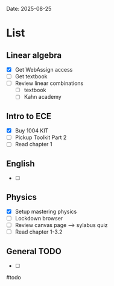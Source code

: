 Date:  2025-08-25
# List

## Linear algebra
- [x] Get WebAssign access 
- [ ] Get textbook
- [ ] Review linear combinations 
	- [ ] textbook
	- [ ] Kahn academy
## Intro to ECE
- [x] Buy 1004 KIT 
- [ ] Pickup Toolkit Part 2
- [ ] Read chapter 1
## English 
- [ ] 

## Physics
- [x] Setup mastering physics 
- [ ] Lockdown browser
- [ ] Review canvas page --> sylabus quiz 
- [ ] Read chapter 1-3.2

## General TODO
- [ ] 

#todo